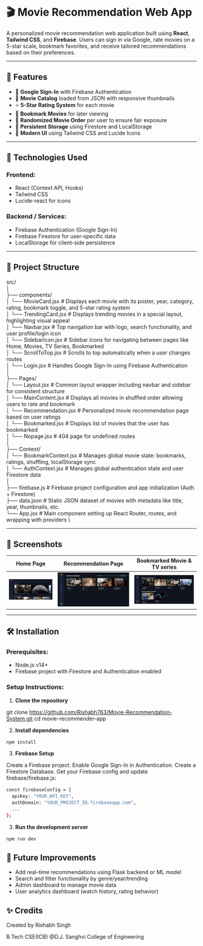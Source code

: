 # 🎬 Movie Recommendation Web App

A personalized movie recommendation web application built using **React**, **Tailwind CSS**, and **Firebase**. Users can sign in via Google, rate movies on a 5-star scale, bookmark favorites, and receive tailored recommendations based on their preferences.

---

## 🚀 Features

- 🔐 **Google Sign-In** with Firebase Authentication
- 🎥 **Movie Catalog** loaded from JSON with responsive thumbnails
- ⭐ **5-Star Rating System** for each movie
- 🔖 **Bookmark Movies** for later viewing
- 🔄 **Randomized Movie Order** per user to ensure fair exposure
- 💾 **Persistent Storage** using Firestore and LocalStorage
- 🎨 **Modern UI** using Tailwind CSS and Lucide Icons

---

## 🧠 Technologies Used


### Frontend:
- React (Context API, Hooks)
- Tailwind CSS
- Lucide-react for icons

### Backend / Services:
- Firebase Authentication (Google Sign-In)
- Firebase Firestore for user-specific data
- LocalStorage for client-side persistence

---

## 📁 Project Structure

src/ \
│ \
├── components/ \
│ └── MovieCard.jsx           # Displays each movie with its poster, year, category, rating, bookmark toggle, and 5-star rating system \
│ └── TrendingCard.jsx        # Displays trending movies in a special layout, highlighting visual appeal \
│ └── Navbar.jsx              # Top navigation bar with logo, search functionality, and user profile/login icon \
│ └── SidebarIcon.jsx         # Sidebar icons for navigating between pages like Home, Movies, TV Series, Bookmarked \
│ └── ScrollToTop.jsx         # Scrolls to top automatically when a user changes routes \
│ └── Login.jsx               # Handles Google Sign-In using Firebase Authentication \
│ \
├── Pages/ \
│ └── Layout.jsx              # Common layout wrapper including navbar and sidebar for consistent structure \
│ └── MainContent.jsx         # Displays all movies in shuffled order allowing users to rate and bookmark \
│ └── Recommendation.jsx      # Personalized movie recommendation page based on user ratings \
│ └── Bookmarked.jsx          # Displays list of movies that the user has bookmarked \
│ └── Nopage.jsx              # 404 page for undefined routes \
│ \
├── Context/ \
│ └── BookmarkContext.jsx     # Manages global movie state: bookmarks, ratings, shuffling, localStorage sync \
│ └── AuthContext.jsx         # Manages global authentication state and user Firestore data \
│ \
├── firebase.js               # Firebase project configuration and app initialization (Auth + Firestore) \
├── data.json                 # Static JSON dataset of movies with metadata like title, year, thumbnails, etc. \
└── App.jsx                   # Main component setting up React Router, routes, and wrapping with providers \



---

## 📸 Screenshots

| Home Page | Recommendation Page | Bookmarked Movie & TV series |
|----------|------------|------------|
| ![Home](./screenshots/home.png) | ![Recommendations](./screenshots/Recommendation.png) | ![Card](./screenshots/card.png) | 

---

## 🛠️ Installation

### Prerequisites:
- Node.js v14+
- Firebase project with Firestore and Authentication enabled

### Setup Instructions:

1. **Clone the repository**

git clone https://github.com/Rishabh763/Movie-Recommendation-System.git
cd movie-recommender-app

2. **Install dependencies**

```bash
npm install
```

3. **Firebase Setup**

Create a Firebase project.
Enable Google Sign-In in Authentication.
Create a Firestore Database.
Get your Firebase config and update firebase/firebase.js:

```bash
const firebaseConfig = {
  apiKey: "YOUR_API_KEY",
  authDomain: "YOUR_PROJECT_ID.firebaseapp.com",
  ...
};
```

3. **Run the development server**

```bash
npm run dev
```

## 🔄 Future Improvements
- Add real-time recommendations using Flask backend or ML model
- Search and filter functionality by genre/year/trending
- Admin dashboard to manage movie data
- User analytics dashboard (watch history, rating behavior)

## ✨ Credits

Created by Rishabh Singh

B.Tech CSE(ICB)  @D.J. Sanghvi College of Engineering
